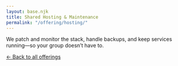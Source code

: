 ```yaml
---
layout: base.njk
title: Shared Hosting & Maintenance
permalink: "/offering/hosting/"
---
```


We patch and monitor the stack, handle backups, and keep services running—so your group doesn’t have to.

<p class="mt-4"><a href="/offering/">← Back to all offerings</a></p>
